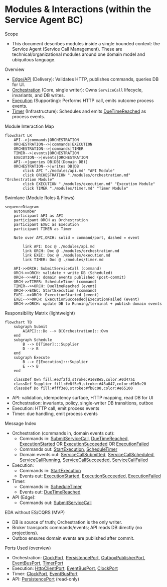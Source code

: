 # Modules & Interactions (within the Service Agent BC)

Scope

- This document describes modules inside a single bounded context: the Service Agent (Service Call Management). These are technical/organizational modules around one domain model and ubiquitous language.

Overview

- [Edge/API] (Delivery): Validates HTTP, publishes commands, queries DB for UI.
- [Orchestration] (Core, single writer): Owns `ServiceCall` lifecycle, invariants, and DB writes.
- [Execution] (Supporting): Performs HTTP call, emits outcome process events.
- [Timer] (Infrastructure): Schedules and emits [DueTimeReached] as process events.

Module Interaction Map

```mermaid
flowchart LR
	API-->|commands|ORCHESTRATION
	ORCHESTRATION-->|commands|EXECUTION
	ORCHESTRATION-->|commands|TIMER
	TIMER-->|events|ORCHESTRATION
	EXECUTION-->|events|ORCHESTRATION
	API-->|queries DB|DB[(Domain DB)]
	ORCHESTRATION-->|writes DB|DB
		click API "./modules/api.md" "API Module"
		click ORCHESTRATION "./modules/orchestration.md" "Orchestration Module"
		click EXECUTION "./modules/execution.md" "Execution Module"
		click TIMER "./modules/timer.md" "Timer Module"
```

Swimlane (Module Roles & Flows)

```mermaid
sequenceDiagram
	autonumber
	participant API as API
	participant ORCH as Orchestration
	participant EXEC as Execution
	participant TIMER as Timer

	Note over API,ORCH: solid = command/port, dashed = event

		link API: Doc @ ./modules/api.md
		link ORCH: Doc @ ./modules/orchestration.md
		link EXEC: Doc @ ./modules/execution.md
		link TIMER: Doc @ ./modules/timer.md

	API->>ORCH: SubmitServiceCall (command)
	ORCH->>ORCH: validate + write DB (Scheduled)
	ORCH-->>API: domain events published (post-commit)
	ORCH->>TIMER: ScheduleTimer (command)
	TIMER-->>ORCH: DueTimeReached (event)
	ORCH->>EXEC: StartExecution (command)
	EXEC-->>ORCH: ExecutionStarted (event)
	EXEC-->>ORCH: ExecutionSucceeded|ExecutionFailed (event)
	ORCH->>ORCH: update DB to Running/terminal + publish domain events
```

Responsibility Matrix (lightweight)

```mermaid
flowchart TB
	subgraph Submit
		A[API]:::Do --> B[Orchestration]:::Own
	end
	subgraph Schedule
		B --> D[Timer]:::Supplier
		D --> B
	end
	subgraph Execute
		B --> E[Execution]:::Supplier
		E --> B
	end

	classDef Own fill:#e3f2fd,stroke:#1e88e5,color:#0d47a1
	classDef Supplier fill:#e8f5e9,stroke:#43a047,color:#1b5e20
	classDef Do fill:#fff3e0,stroke:#fb8c00,color:#e65100
```

- API: validation, idempotency surface, HTTP mapping, read DB for UI
- Orchestration: invariants, policy, single-writer DB transitions, outbox
- Execution: HTTP call, emit process events
- Timer: due handling, emit process events

Message Index

- Orchestration (commands in, domain events out):
  - Commands in: [SubmitServiceCall], [DueTimeReached], [ExecutionStarted] OR [ExecutionSucceeded] OR [ExecutionFailed]
  - Commands out: [StartExecution], [ScheduleTimer]
  - Domain events out: [ServiceCallSubmitted], [ServiceCallScheduled], [ServiceCallRunning], [ServiceCallSucceeded], [ServiceCallFailed]
- Execution:
  - Commands in: [StartExecution]
  - Events out: [ExecutionStarted], [ExecutionSucceeded], [ExecutionFailed]
- Timer:
  - Commands in: [ScheduleTimer]
  - Events out: [DueTimeReached]
- API (Edge):
  - Commands out: [SubmitServiceCall]

EDA without ES/CQRS (MVP)

- DB is source of truth; Orchestration is the only writer.
- Broker transports commands/events; API reads DB directly (no projections).
- Outbox ensures domain events are published after commit.

Ports Used (overview)

- Orchestration: [ClockPort], [PersistencePort], [OutboxPublisherPort], [EventBusPort], [TimerPort]
- Execution: [HttpClientPort], [EventBusPort], [ClockPort]
- Timer: [ClockPort], [EventBusPort]
- API: [PersistencePort] (read-only)

<!-- Events -->

[DueTimeReached]: ./messages.md#duetimereached
[ExecutionFailed]: ./messages.md#executionfailed
[ExecutionStarted]: ./messages.md#executionstarted
[ExecutionSucceeded]: ./messages.md#executionsucceeded
[ServiceCallFailed]: ./messages.md#servicecallfailed
[ServiceCallRunning]: ./messages.md#servicecallrunning
[ServiceCallScheduled]: ./messages.md#servicecallscheduled
[ServiceCallSubmitted]: ./messages.md#servicecallsubmitted
[ServiceCallSucceeded]: ./messages.md#servicecallsucceeded

<!-- Commands -->

[ScheduleTimer]: ./messages.md#scheduletimer
[StartExecution]: ./messages.md#startexecution
[SubmitServiceCall]: ./messages.md#submitservicecall

<!-- Context -->

[Edge/API]: ./modules/api.md
[Execution]: ./modules/execution.md
[Orchestration]: ./modules/orchestration.md
[Timer]: ./modules/timer.md

<!-- Ports -->

[ClockPort]: ./ports.md#clockport
[HttpClientPort]: ./ports.md#httpclientport
[PersistencePort]: ./ports.md#persistenceport-domain-db
[EventBusPort]: ./ports.md#eventbusport
[OutboxPublisherPort]: ./ports.md#outboxpublisher
[TimerPort]: ./ports.md#timerport
